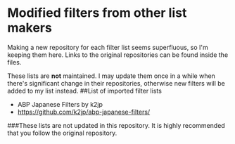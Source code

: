 # Modified filters from other list makers

Making a new repository for each filter list seems superfluous, so I'm keeping them here.
Links to the original repositories can be found inside the files.

These lists are **not** maintained. I may update them once in a while when there's significant change in their repositories, otherwise new filters will be added to my list instead. 
##List of imported filter lists
* ABP Japanese Filters by k2jp
 * https://github.com/k2jp/abp-japanese-filters/

###These lists are not updated in this repository. It is highly recommended that you follow the original repository.
